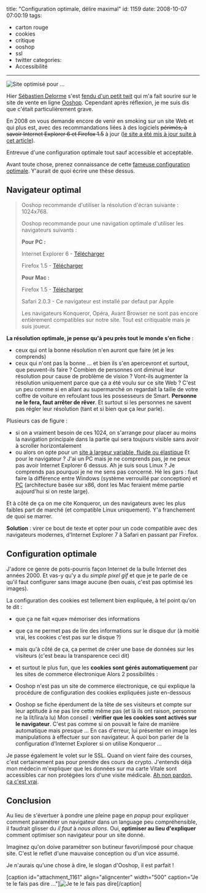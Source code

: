 title: "Configuration optimale, délire maximal"
id: 1159
date: 2008-10-07 07:00:19
tags:
- carton rouge
- cookies
- critique
- ooshop
- ssl
- twitter
categories:
- Accessibilité
---

![](https://oncletom.io/images/2008/10/site-optimise-pour.png "Site optimisé pour ...")

Hier [Sébastien Delorme](http://www.tentatives-accessibles.eu/) s'est [fendu d'un petit twit](http://twitter.com/sebcbien/statuses/948211570) qui m'a fait sourire sur le site de vente en ligne [Ooshop](http://ooshop.fr). Cependant après réflexion, je me suis dis que c'était particulièrement grave.

En 2008 on vous demande encore de venir en smoking sur un site Web et qui plus est, avec des recommandations liées à des logiciels <span style="text-decoration: line-through;">périmés, à savoir Internet Explorer 6 et Firefox 1.5</span> à jour ([le site a été mis à jour suite à cet article](https://oncletom.io/2008/10/07/configuration-optimale-delire-maximal/#comment-27861)).

Entrevue d'une configuration optimale tout sauf accessible et acceptable.

<!--more-->

Avant toute chose, prenez connaissance de cette [fameuse configuration optimale](http://www.ooshop.com/Content/FR/PreHome/Conf.html "la configuration optimale selon Ooshop"). Y'aurait de quoi écrire une thèse dessus.

## Navigateur optimal

> Ooshop recommande d'utiliser               la résolution d'écran suivante : 1024x768.
>
>
> Ooshop recommande pour une navigation optimale d'utiliser les navigateurs               suivants :
>
>
> **Pour PC :**
>
> Internet Explorer 6 - [Télécharger](http://download.microsoft.com/download/ie6sp1/finrel/6_sp1/W98NT42KMeXP/EN-US/ie6setup.exe)
>
> Firefox 1.5 - [Télécharger](http://www.mozilla-europe.org/fr/products/firefox/)
>
>
> **Pour Mac :**
>
> Firefox 1.5 - [Télécharger](http://www.mozilla-europe.org/fr/products/firefox/)
>
> Safari 2.0.3 - Ce navigateur est installé par defaut par               Apple
>
>
> Les navigateurs Konqueror, Opéra, Avant Browser ne sont pas               encore entièrement compatibles sur notre site.
Tout est critiquable mais je suis joueur.

**La résolution optimale, je pense qu'à peu près tout le monde s'en fiche** :

*   ceux qui ont la bonne résolution n'en auront que faire (et je les comprends)
*   ceux qui n'ont pas la bonne ... et bien ils s'en apercevront et surtout, que peuvent-ils faire ?
Combien de personnes ont diminué leur résolution pour cause de problème de vision ? Vont-ils augmenter la résolution uniquement parce que ça a été voulu sur ce site Web ? C'est un peu comme si en allant au supermarché on regardait la taille de votre coffre de voiture en refoulant tous les possesseurs de Smart.
**Personne ne le fera, faut arrêter de rêver**. Et surtout si les personnes ne savent pas régler leur résolution (tant et si bien que ça leur parle).

Plusieurs cas de figure :

*   si on a vraiment besoin de ces 1024, on s'arrange pour placer au moins la navigation principale dans la partie qui sera toujours visible sans avoir à scroller horizontalement
*   ou alors on opte pour un [site à largeur variable, fluide ou élastique](http://css.alsacreations.com/Tutoriels-et-articles-divers/Faire-un-site-pour-toutes-les-resolutions)
Et pour le navigateur ? J'ai un PC mais je ne comprends pas, je ne peux pas avoir Internet Explorer 6 dessus. Ah je suis sous Linux ? Je comprends pas pourquoi je ne me sens pas concerné.
Hé les gars : faut faire la différence entre Windows (système verrouillé par conception) et [PC](http://fr.wikipedia.org/wiki/Compatible_PC) (architecture basée sur x86, dont les Mac feraient même partie aujourd'hui si on reste large).

Et à côté de ça on me cite Konqueror, un des navigateurs avec les plus faibles part de marché (et compatible Linux uniquement). Y'a franchement de quoi se marrer.

**Solution** : virer ce bout de texte et opter pour un code compatible avec des navigateurs modernes, d'Internet Explorer 7 à Safari en passant par Firefox.

## Configuration optimale

J'adore ce genre de pots-pourris façon Internet de la bulle Internet des années 2000\. Et vas-y qu'y a du _simple pixel gif_ et que je te parle de ce qu'il faut configurer sans image aucune (ben ouais, c'est pas optimisé les images).

La configuration des cookies est tellement bien expliquée, à tel point qu'on te dit :

*   que ça ne fait «que» mémoriser des informations
*   que ça ne permet pas de lire des informations sur le disque dur (à moitié vrai, les cookies c'est pas sur le disque ?)
*   mais qu'à côté de ça, ça permet de créer une base de données sur les visiteurs (c'est beau la transparence ceci dit)
*   et surtout le plus fun, que les **cookies sont gérés automatiquement** par les sites de commerce électronique
Alors 2 possibilités :

*   Ooshop n'est pas un site de commerce électronique, ce qui explique la procédure de configuration des cookies expliquées juste en-dessous
*   Ooshop se fiche éperdument de la tête de ses visiteurs et compte sur leur aptitude à ne pas lire cette même pas (et là ils ont raison, personne ne la lit/lira/a lu)
Mon conseil : **vérifier que les cookies sont activés sur le navigateur**. C'est pas comme si on pouvait le faire de manière automatique mais presque ... En cas d'erreur, lui présenter en image les manipulations à effectuer sur son navigateur.
À quoi bon parler de la configuration d'Internet Explorer si on utilise Konqueror ...

Je passe également le volet sur le SSL. Quand on vient faire des courses, c'est certainement pas pour prendre des cours de crypto. J'entends déjà mon médecin m'expliquer que les données sur ma carte Vitale sont accessibles car non protégées lors d'une visite médicale.
[Ah non pardon, ça c'est vrai](http://fr.wikipedia.org/wiki/Carte_Vitale#Big_Brother_Awards).

## Conclusion

Au lieu de s'évertuer à pondre une pleine page en _popup_ pour expliquer comment paramétrer un navigateur dans un language peu compréhensible, il faudrait glisser du _il faut_ à _nous allons_.
Oui, **optimiser au lieu d'expliquer** comment optimiser son navigateur pour un site donné.

Imaginez qu'on doive paramétrer son butineur favori/imposé pour chaque site.
C'est le reflet d'une mauvaise conception ou d'un vice assumé.

Je n'aurais qu'une chose à dire, le slogan d'Ooshop, il est parfait !

[caption id="attachment_1161" align="aligncenter" width="500" caption="Je te le fais pas dire ..."]![Je te le fais pas dire](https://oncletom.io/images/2008/10/ooshop-vie-optimise.png "Ooshop, la vie optimisée")[/caption]